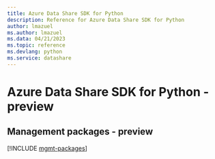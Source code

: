 ```yaml
---
title: Azure Data Share SDK for Python
description: Reference for Azure Data Share SDK for Python
author: lmazuel
ms.author: lmazuel
ms.data: 04/21/2023
ms.topic: reference
ms.devlang: python
ms.service: datashare
---
```

# Azure Data Share SDK for Python - preview

## Management packages - preview
[!INCLUDE [mgmt-packages](data-share-mgmt-index.md)]
